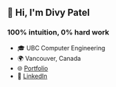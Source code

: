<h2>👋 Hi, I'm Divy Patel</h2>
<h3>100% intuition, 0% hard work</h3>

- 🎓 UBC Computer Engineering
- 🌍 Vancouver, Canada
- 🌐 [Portfolio](https://divy07.com)
- 💼 [LinkedIn](https://linkedin.com/in/divy-07)
